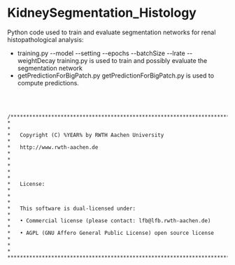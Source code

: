 # KidneySegmentation_Histology
Python code used to train and evaluate segmentation networks for renal histopathological analysis:  
* training.py --model --setting --epochs --batchSize --lrate --weightDecay
training.py is used to train and possibly evaluate the segmentation network
* getPredictionForBigPatch.py
getPredictionForBigPatch.py is used to compute predictions.
<br>
<br>                 

    /**************************************************************************
    *                                                                         *
    *   Copyright (C) %YEAR% by RWTH Aachen University                        *
    *   http://www.rwth-aachen.de                                             *
    *                                                                         *
    *                                                                         *
    *   License:                                                              *
    *                                                                         *
    *   This software is dual-licensed under:                                 *
    *   • Commercial license (please contact: lfb@lfb.rwth-aachen.de)         *
    *   • AGPL (GNU Affero General Public License) open source license        *
    *                                                                         *
    ***************************************************************************/                                                                
